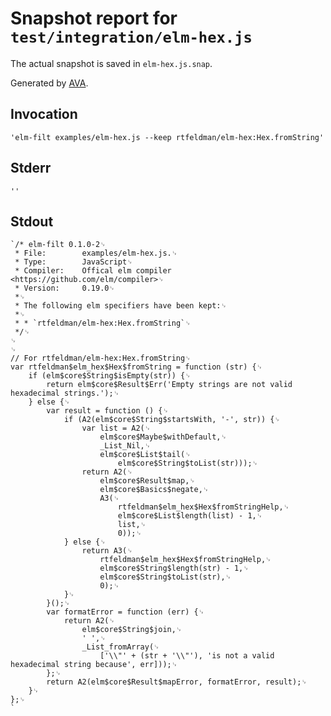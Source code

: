 # Snapshot report for `test/integration/elm-hex.js`

The actual snapshot is saved in `elm-hex.js.snap`.

Generated by [AVA](https://ava.li).

## Invocation

    'elm-filt examples/elm-hex.js --keep rtfeldman/elm-hex:Hex.fromString'

## Stderr

    ''

## Stdout

    `/* elm-filt 0.1.0-2␊
     * File:        examples/elm-hex.js.␊
     * Type:		JavaScript␊
     * Compiler:    Offical elm compiler <https://github.com/elm/compiler>␊
     * Version:		0.19.0␊
     *␊
     * The following elm specifiers have been kept:␊
     *␊
     * * `rtfeldman/elm-hex:Hex.fromString`␊
     */␊
    ␊
    ␊
    // For rtfeldman/elm-hex:Hex.fromString␊
    var rtfeldman$elm_hex$Hex$fromString = function (str) {␊
    	if (elm$core$String$isEmpty(str)) {␊
    		return elm$core$Result$Err('Empty strings are not valid hexadecimal strings.');␊
    	} else {␊
    		var result = function () {␊
    			if (A2(elm$core$String$startsWith, '-', str)) {␊
    				var list = A2(␊
    					elm$core$Maybe$withDefault,␊
    					_List_Nil,␊
    					elm$core$List$tail(␊
    						elm$core$String$toList(str)));␊
    				return A2(␊
    					elm$core$Result$map,␊
    					elm$core$Basics$negate,␊
    					A3(␊
    						rtfeldman$elm_hex$Hex$fromStringHelp,␊
    						elm$core$List$length(list) - 1,␊
    						list,␊
    						0));␊
    			} else {␊
    				return A3(␊
    					rtfeldman$elm_hex$Hex$fromStringHelp,␊
    					elm$core$String$length(str) - 1,␊
    					elm$core$String$toList(str),␊
    					0);␊
    			}␊
    		}();␊
    		var formatError = function (err) {␊
    			return A2(␊
    				elm$core$String$join,␊
    				' ',␊
    				_List_fromArray(␊
    					['\\"' + (str + '\\"'), 'is not a valid hexadecimal string because', err]));␊
    		};␊
    		return A2(elm$core$Result$mapError, formatError, result);␊
    	}␊
    };␊
    `
